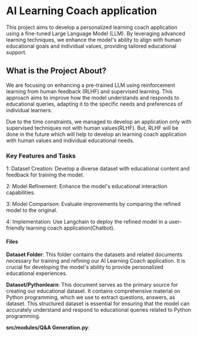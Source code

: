 # AI Learning Coach application

This project aims to develop a personalized learning coach application using a fine-tuned Large Language Model (LLM). By leveraging advanced learning techniques, we enhance the model's ability to align with human educational goals and individual values, providing tailored educational support.

## What is the Project About?

We are focusing on enhancing a pre-trained LLM using reinforcement learning from human feedback (RLHF) and supervised learning. This approach aims to improve how the model understands and responds to educational queries, adapting it to the specific needs and preferences of individual learners.

Due to the time constraints, we managed to develop an application only with supervised techniques not with human values(RLHF). But, RLHF will be done in the future which will help to develop an learning coach application with human values and individual educational needs.  

### Key Features and Tasks

1: Dataset Creation: Develop a diverse dataset with educational content and feedback for training the model.

2: Model Refinement: Enhance the model's educational interaction capabilities.

3: Model Comparison: Evaluate improvements by comparing the refined model to the original.

4: Implementation: Use Langchain to deploy the refined model in a user-friendly learning coach application(Chatbot).

#### Files

**Dataset Folder**: This folder contains the datasets and related documents necessary for training and refining our AI Learning Coach application. It is crucial for developing the model's ability to provide personalized educational experiences.

**Dataset/Pythonlearn**: This document serves as the primary source for creating our educational dataset. It contains comprehensive material on Python programming, which we use to extract questions, answers, as dataset. This structured dataset is essential for ensuring that the model can accurately understand and respond to educational queries related to Python programming.

**src/modules/Q&A Generation.py**: 



